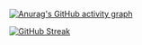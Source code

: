 
[![Anurag's GitHub activity graph](https://activity-graph.herokuapp.com/graph?user=qalqaa)](https://github.com/Ashutosh00710/github-readme-activity-graph)

[![GitHub Streak](https://streak-stats.demolab.com/?user=qalqaa)](https://git.io/streak-stats)
